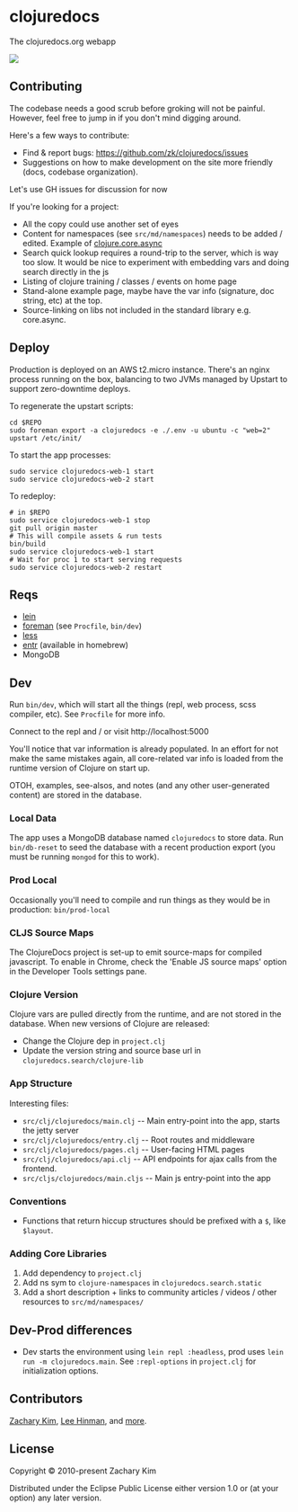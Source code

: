# clojuredocs

The clojuredocs.org webapp

![](http://cl.ly/image/1C2o2d181716/Screen%20Shot%202014-07-12%20at%202.03.25%20AM.png)


## Contributing

The codebase needs a good scrub before groking will not be
painful. However, feel free to jump in if you don't mind digging
around.

Here's a few ways to contribute:

* Find & report bugs: https://github.com/zk/clojuredocs/issues
* Suggestions on how to make development on the site more friendly
  (docs, codebase organization).

Let's use GH issues for discussion for now

If you're looking for a project:

* All the copy could use another set of eyes
* Content for namespaces (see `src/md/namespaces`) needs to be added /
  edited. Example of
  [clojure.core.async](http://next.clojuredocs.org/clojure.core.async)
* Search quick lookup requires a round-trip to the server, which is
  way too slow. It would be nice to experiment with embedding vars and
  doing search directly in the js
* Listing of clojure training / classes / events on home page
* Stand-alone example page, maybe have the var info (signature, doc
  string, etc) at the top.
* Source-linking on libs not included in the standard library
  e.g. core.async.

## Deploy

Production is deployed on an AWS t2.micro instance. There's an nginx
process running on the box, balancing to two JVMs managed by Upstart
to support zero-downtime deploys.

To regenerate the upstart scripts:

```
cd $REPO
sudo foreman export -a clojuredocs -e ./.env -u ubuntu -c "web=2" upstart /etc/init/
```

To start the app processes:

```
sudo service clojuredocs-web-1 start
sudo service clojuredocs-web-2 start
```

To redeploy:

```
# in $REPO
sudo service clojuredocs-web-1 stop
git pull origin master
# This will compile assets & run tests
bin/build
sudo service clojuredocs-web-1 start
# Wait for proc 1 to start serving requests
sudo service clojuredocs-web-2 restart
```


## Reqs

* [lein](http://leiningen.org)
* [foreman](https://github.com/ddollar/foreman) (see `Procfile`, `bin/dev`)
* [less](http://lesscss.org/)
* [entr](http://entrproject.org/) (available in homebrew)
* MongoDB


## Dev

Run `bin/dev`, which will start all the things (repl, web process,
scss compiler, etc). See `Procfile` for more info.

Connect to the repl and / or visit http://localhost:5000

You'll notice that var information is already populated. In an effort for not make the same mistakes again, all core-related var info is loaded from the runtime version of Clojure on start up.

OTOH, examples, see-alsos, and notes (and any other user-generated content) are stored in the database.


### Local Data

The app uses a MongoDB database named `clojuredocs` to store data. Run `bin/db-reset` to seed the database with a recent production export (you must be running `mongod` for this to work).

### Prod Local

Occasionally you'll need to compile and run things as they would be in production: `bin/prod-local`


### CLJS Source Maps

The ClojureDocs project is set-up to emit source-maps for compiled javascript. To enable in Chrome, check the 'Enable JS source maps' option in the Developer Tools settings pane.


### Clojure Version

Clojure vars are pulled directly from the runtime, and are not stored in the database. When new versions of Clojure are released:

* Change the Clojure dep in `project.clj`
* Update the version string and source base url in `clojuredocs.search/clojure-lib`


### App Structure

Interesting files:

* `src/clj/clojuredocs/main.clj` -- Main entry-point into the app, starts the jetty server
* `src/clj/clojuredocs/entry.clj` -- Root routes and middleware
* `src/clj/clojuredocs/pages.clj` -- User-facing HTML pages
* `src/clj/clojuredocs/api.clj` -- API endpoints for ajax calls from the frontend.
* `src/cljs/clojuredocs/main.cljs` -- Main js entry-point into the app


### Conventions

* Functions that return hiccup structures should be prefixed with a `$`, like `$layout`.


### Adding Core Libraries

1. Add dependency to `project.clj`
1. Add ns sym to `clojure-namespaces` in `clojuredocs.search.static`
1. Add a short description + links to community articles / videos /
   other resources to `src/md/namespaces/`


## Dev-Prod differences

* Dev starts the environment using `lein repl :headless`, prod uses `lein run -m clojuredocs.main`. See `:repl-options` in `project.clj` for initialization options.


## Contributors

[Zachary Kim](https://github.com/zk), [Lee Hinman](https://github.com/dakrone), and [more](https://github.com/zk/clojuredocs/graphs/contributors).


## License

Copyright © 2010-present Zachary Kim

Distributed under the Eclipse Public License either version 1.0 or (at
your option) any later version.
